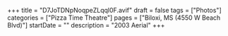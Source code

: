 +++
title = "D7JoTDNpNoqpeZLqql0F.avif"
draft = false
tags = ["Photos"]
categories = ["Pizza Time Theatre"]
pages = ["Biloxi, MS (4550 W Beach Blvd)"]
startDate = ""
description = "2003 Aerial"
+++
